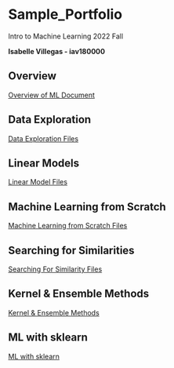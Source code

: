 # Sample_Portfolio
Intro to Machine Learning 2022 Fall

**Isabelle Villegas - iav180000**

## Overview

[Overview of ML Document](https://github.com/izzy57467/Sample_Portfolio/blob/main/Overview/Overview%20of%20ML.pdf)

## Data Exploration

[Data Exploration Files](https://github.com/izzy57467/Sample_Portfolio/tree/main/Data%20Exploration)

## Linear Models
[Linear Model Files](https://github.com/izzy57467/Sample_Portfolio/tree/main/Linear%20Models)

## Machine Learning from Scratch
[Machine Learning from Scratch Files](https://github.com/izzy57467/Sample_Portfolio/tree/main/Machine_Learning_From_Scratch)

## Searching for Similarities
[Searching For Similarity Files](https://github.com/izzy57467/Sample_Portfolio/tree/main/Searching_for_Similarity)

## Kernel & Ensemble Methods
[Kernel & Ensemble Methods](https://github.com/izzy57467/Sample_Portfolio/tree/main/Kernel%20and%20Ensemble%20Methods)

## ML with sklearn
[ML with sklearn](https://github.com/izzy57467/Sample_Portfolio/tree/main/ML%20with%20sklearn)
